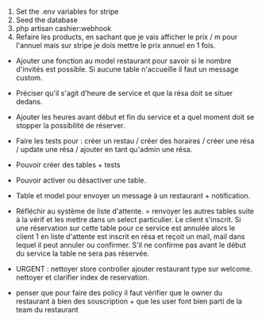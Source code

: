 1. Set the .env variables for stripe 
2. Seed the database
3. php artisan cashier:webhook
4. Refaire les products, en sachant que je vais afficher le prix / m pour l'annuel mais sur stripe je dois mettre le prix annuel en 1 fois. 



- Ajouter une fonction au model restaurant pour savoir si le nombre d'invités est possible. Si aucune table n'accueille il faut un message custom.

- Préciser qu'il s'agit d'heure de service et que la résa doit se situer dedans.
- Ajouter les heures avant début et fin du service et a quel moment doit se stopper la possibilité de réserver.


- Faire les tests pour : créer un restau / créer des horaires / créer une résa / update une résa / ajouter en tant qu'admin une résa.

- Pouvoir créer des tables + tests

- Pouvoir activer ou désactiver une table.


- Table et model pour envoyer un message à un restaurant + notification.



- Réfléchir au système de liste d'attente. = renvoyer les autres tables suite à la vérif et les mettre dans un select particulier.
Le client s'inscrit. Si une réservation sur cette table pour ce service est annulée alors le client 1 en liste d'attente est inscrit en résa et reçoit un mail, mail dans lequel il peut annuler ou confirmer. S'il ne confirme pas avant le début du service la table ne sera pas réservée.






- URGENT : nettoyer store controller
ajouter restaurant type sur welcome.
nettoyer et clarifier index de reservation.


- penser que pour faire des policy il faut vérifier que le owner du restaurant à bien des souscription + que les user font bien parti de la team du restaurant